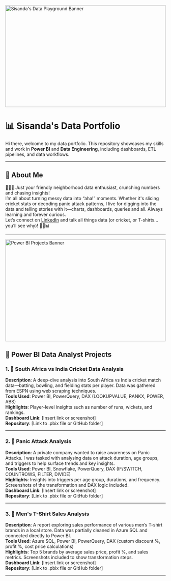 <img src="https://github.com/Sanda-316/DataPortfolio25/blob/main/Sisanda's%20Dynamic%20Data%20World.png?raw=true" alt="Sisanda's Data Playground Banner" width="100%" style="height:320px; object-fit:cover;">

 # 📊 Sisanda's Data Portfolio

Hi there, welcome to my data portfolio. This repository showcases my skills and work in **Power BI** and **Data Engineering**, including dashboards, ETL pipelines, and data workflows.

---

## 📁 About Me

👩🏾‍💻 Just your friendly neighborhood data enthusiast, crunching numbers and chasing insights!  
I’m all about turning messy data into “aha!” moments. Whether it's slicing cricket stats or decoding panic attack patterns, I live for digging into the data and telling stories with it—charts, dashboards, queries and all. Always learning and forever curious.  
Let’s connect on [LinkedIn](https://www.linkedin.com/in/sisanda-m-sibanda-7a2b941aa) and talk all things data (or cricket, or T-shirts... you’ll see why)! 🏏👕📊

---
<img src="https://github.com/Sanda-316/DataPortfolio25/blob/main/ChatGPT%20Image%20Aug%201%2C%202025%2C%2009_02_40%20PM.png?raw=true" alt="Power BI Projects Banner" width="100%" style="height:320px; object-fit:cover;">

## 🔷 Power BI Data Analyst Projects

### 1. 🏏 South Africa vs India Cricket Data Analysis
**Description**: A deep-dive analysis into South Africa vs India cricket match data—batting, bowling, and fielding stats per player. Data was gathered from ESPN using web scraping techniques.  
**Tools Used**: Power BI, PowerQuery, DAX (LOOKUPVALUE, RANKX, POWER, ABS)  
**Highlights**: Player-level insights such as number of runs, wickets, and rankings.  
**Dashboard Link**: [Insert link or screenshot]  
**Repository**: [Link to .pbix file or GitHub folder]

---

### 2. 🧠 Panic Attack Analysis
**Description**: A private company wanted to raise awareness on Panic Attacks. I was tasked with analysing data on attack duration, age groups, and triggers to help surface trends and key insights.  
**Tools Used**: Power BI, Snowflake, PowerQuery, DAX (IF/SWITCH, COUNTROWS, FILTER, DIVIDE)  
**Highlights**: Insights into triggers per age group, durations, and frequency. Screenshots of the transformation and DAX logic included.  
**Dashboard Link**: [Insert link or screenshot]  
**Repository**: [Link to .pbix file or GitHub folder]

---

### 3. 👕 Men's T-Shirt Sales Analysis
**Description**: A report exploring sales performance of various men’s T-shirt brands in a local store. Data was partially cleaned in Azure SQL and connected directly to Power BI.  
**Tools Used**: Azure SQL, Power BI, PowerQuery, DAX (custom discount %, profit %, cost price calculations)  
**Highlights**: Top 5 brands by average sales price, profit %, and sales metrics. Screenshots included to show transformation steps.  
**Dashboard Link**: [Insert link or screenshot]  
**Repository**: [Link to .pbix file or GitHub folder]

---





